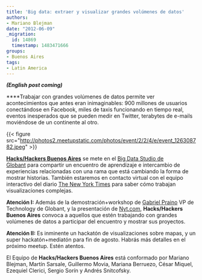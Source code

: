 ```yaml
---
title: 'Big data: extraer y visualizar grandes volúmenes de datos'
authors:
- Mariano Blejman
date: "2012-06-09"
_migration:
  id: 14869
  timestamp: 1483471666
groups:
- Buenos Aires
tags:
- Latin America
---
```


**_(English post coming)_**

****Trabajar con grandes volúmenes de datos permite ver acontecimientos que antes eran inimaginables: 900 millones de usuarios conectándose en Facebook, miles de taxis funcionando en tiempo real, eventos inesperados que se pueden medir en Twitter, terabytes de e-mails moviéndose de un continente al otro.

{{< figure src="http://photos2.meetupstatic.com/photos/event/2/2/4/e/event_126308782.jpeg" >}}

[**Hacks/Hackers Buenos Aires**][1] se mete en el [Big Data Studio de Globant][2] para compartir un encuentro de aprendizaje e intercambio de experiencias relacionadas con una rama que está cambiando la forma de mostrar historias. También estaremos en contacto virtual con el equipo interactivo del diario [The New York Times][3] para saber cómo trabajan visualizaciones complejas.

**Atención I:** Además de la demostración+workshop de [Gabriel Praino][4] VP de Technology de Globant, y la presentación de [Nyt.com][3], **Hacks/Hackers Buenos Aires** convoca a aquellos que estén trabajando con grandes volúmenes de datos a participar del encuentro y mostrar sus proyectos.

**Atención II:** Es inminente un hackatón de visualizaciones sobre mapas, y un super hackatón+mediatón para fin de agosto. Habrás más detalles en el próximo meetup. Estén atentos.

El Equipo de **Hacks/Hackers Buenos Aires** está conformado por Mariano Blejman, Martín Sarsale, Guillermo Movia, Mariana Berruezo, César Miquel, Ezequiel Clerici, Sergio Sorín y Andrés Snitcofsky.

 [1]: http://meetupba.hackshackers.com/
 [2]: http://www.globant.com/Content/Studios/High_Performance_Computing/
 [3]: http://www.nyt.com/
 [4]: http://www.linkedin.com/e/73l8dh-h018iol1-3q/fpg/3329648/EML-inv-acc-prof/?hs=false&tok=21q0W64KEaQ581
